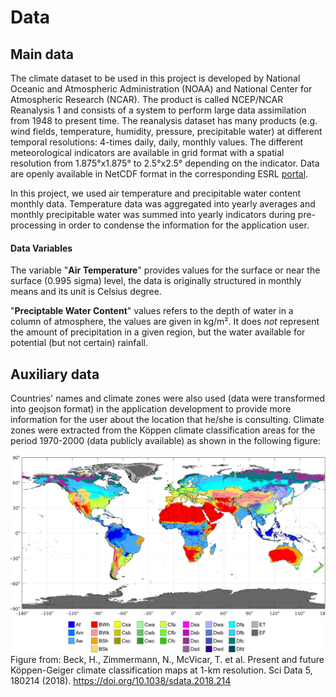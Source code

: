 # Data

## Main data

The climate dataset to be used in this project is developed by National Oceanic and Atmospheric Administration (NOAA) and National Center for Atmospheric Research (NCAR). The product is called NCEP/NCAR Reanalysis 1 and consists of a system to perform large data assimilation from 1948 to present time. The reanalysis dataset has many products (e.g. wind fields, temperature, humidity, pressure, precipitable water) at different temporal resolutions: 4-times daily, daily, monthly values. The different meteorological indicators are available in grid format with a spatial resolution from 1.875°x1.875° to 2.5°x2.5° depending on the indicator. Data are openly available in NetCDF format in the corresponding ESRL [portal](https://www.esrl.noaa.gov/psd/data/gridded/data.ncep.reanalysis.html).

In this project, we used air temperature and precipitable water content monthly data. Temperature data was aggregated into yearly averages and monthly precipitable water was summed into yearly indicators during pre-processing in order to condense the information for the application user.

#### Data Variables
The variable "**Air Temperature**" provides values for the surface or near the surface (0.995 sigma) level, the data is originally structured in monthly means and its unit is Celsius degree.

"**Preciptable Water Content**" values refers to the depth of water in a column of atmosphere, the values are given in kg/m². It does *not* represent the amount of precipitation in a given region, but the water available for potential (but not certain) rainfall.

## Auxiliary data

Countries' names and climate zones were also used (data were transformed into geojson format) in the application development to provide more information for the user about the location that he/she is consulting. Climate zones were extracted from the Köppen climate classification areas for the period 1970-2000 (data publicly available) as shown in the following figure:

![alt text](figures/koeppen.jpg)
Figure from: Beck, H., Zimmermann, N., McVicar, T. et al. Present and future Köppen-Geiger climate classification maps at 1-km resolution. Sci Data 5, 180214 (2018). https://doi.org/10.1038/sdata.2018.214

